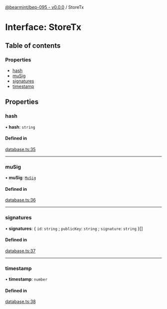 [@bearmint/bep-095 - v0.0.0](../README.md) / StoreTx

# Interface: StoreTx

## Table of contents

### Properties

- [hash](StoreTx.md#hash)
- [muSig](StoreTx.md#musig)
- [signatures](StoreTx.md#signatures)
- [timestamp](StoreTx.md#timestamp)

## Properties

### hash

• **hash**: `string`

#### Defined in

[database.ts:35](https://github.com/bearmint/bearmint/blob/main/packages/bep-095/source/database.ts#L35)

___

### muSig

• **muSig**: [`MuSig`](MuSig.md)

#### Defined in

[database.ts:36](https://github.com/bearmint/bearmint/blob/main/packages/bep-095/source/database.ts#L36)

___

### signatures

• **signatures**: { `id`: `string` ; `publicKey`: `string` ; `signature`: `string`  }[]

#### Defined in

[database.ts:37](https://github.com/bearmint/bearmint/blob/main/packages/bep-095/source/database.ts#L37)

___

### timestamp

• **timestamp**: `number`

#### Defined in

[database.ts:38](https://github.com/bearmint/bearmint/blob/main/packages/bep-095/source/database.ts#L38)
